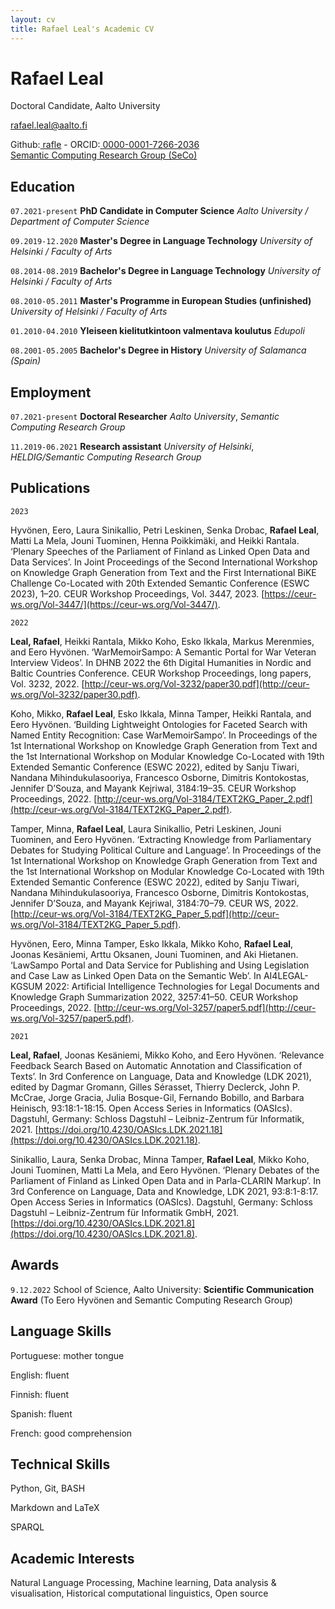 ```yaml
---
layout: cv
title: Rafael Leal's Academic CV
---
```


# Rafael Leal
Doctoral Candidate, Aalto University

<a href="rafael.leal@aalto.fi">rafael.leal@aalto.fi</a>

<div id="webaddress">
  Github:<a href="https://github.com/rafle"><i class="fab fa-github"></i> rafle</a> -
  ORCID:<a href="https://orcid.org/0000-0001-7266-2036"><i class="ai ai-orcid"></i> 0000-0001-7266-2036</a><br/>
  <a href="https://seco.cs.aalto.fi"><i class="fas fa-users"></i> Semantic Computing Research Group (SeCo)</a><br/>
</div>


## Education

`07.2021-present`
**PhD Candidate in Computer Science** *Aalto University / Department of Computer Science*

`09.2019-12.2020`
**Master's Degree in Language Technology** *University of Helsinki / Faculty of Arts*

`08.2014-08.2019`
**Bachelor's Degree in Language Technology**  *University of Helsinki / Faculty of Arts*

`08.2010-05.2011`
**Master's Programme in European Studies (unfinished)** *University of Helsinki / Faculty of Arts*

`01.2010-04.2010`
**Yleiseen kielitutkintoon valmentava koulutus**  *Edupoli*

`08.2001-05.2005`
**Bachelor's Degree in History**  *University of Salamanca (Spain)*


## Employment

`07.2021-present`
**Doctoral Researcher** _Aalto University_, _Semantic Computing Research Group_

`11.2019-06.2021`
**Research assistant** _University of Helsinki_, _HELDIG/Semantic Computing Research Group_


## Publications

`2023`

Hyvönen, Eero, Laura Sinikallio, Petri Leskinen, Senka Drobac, **Rafael Leal**, Matti La Mela, Jouni Tuominen, Henna Poikkimäki, and Heikki Rantala. ‘Plenary Speeches of the Parliament of Finland as Linked Open Data and Data Services’. In Joint Proceedings of the Second International Workshop on Knowledge Graph Generation from Text and the First International BiKE Challenge Co-Located with 20th Extended Semantic Conference (ESWC 2023), 1–20. CEUR Workshop Proceedings, Vol. 3447, 2023. [https://ceur-ws.org/Vol-3447/](https://ceur-ws.org/Vol-3447/).

`2022`

**Leal, Rafael**, Heikki Rantala, Mikko Koho, Esko Ikkala, Markus Merenmies, and Eero Hyvönen. ‘WarMemoirSampo: A Semantic Portal for War Veteran Interview Videos’. In DHNB 2022 the 6th Digital Humanities in Nordic and Baltic Countries Conference. CEUR Workshop Proceedings, long papers, Vol. 3232, 2022. [http://ceur-ws.org/Vol-3232/paper30.pdf](http://ceur-ws.org/Vol-3232/paper30.pdf).

Koho, Mikko, **Rafael Leal**, Esko Ikkala, Minna Tamper, Heikki Rantala, and Eero Hyvönen. ‘Building Lightweight Ontologies for Faceted Search with Named Entity Recognition: Case WarMemoirSampo’. In Proceedings of the 1st International Workshop on Knowledge Graph Generation from Text and the 1st International Workshop on Modular Knowledge Co-Located with 19th Extended Semantic Conference (ESWC 2022), edited by Sanju Tiwari, Nandana Mihindukulasooriya, Francesco Osborne, Dimitris Kontokostas, Jennifer D’Souza, and Mayank Kejriwal, 3184:19–35. CEUR Workshop Proceedings, 2022. [http://ceur-ws.org/Vol-3184/TEXT2KG_Paper_2.pdf](http://ceur-ws.org/Vol-3184/TEXT2KG_Paper_2.pdf).

Tamper, Minna, **Rafael Leal**, Laura Sinikallio, Petri Leskinen, Jouni Tuominen, and Eero Hyvönen. ‘Extracting Knowledge from Parliamentary Debates for Studying Political Culture and Language’. In Proceedings of the 1st International Workshop on Knowledge Graph Generation from Text and the 1st International Workshop on Modular Knowledge Co-Located with 19th Extended Semantic Conference (ESWC 2022), edited by Sanju Tiwari, Nandana Mihindukulasooriya, Francesco Osborne, Dimitris Kontokostas, Jennifer D’Souza, and Mayank Kejriwal, 3184:70–79. CEUR WS, 2022. [http://ceur-ws.org/Vol-3184/TEXT2KG_Paper_5.pdf](http://ceur-ws.org/Vol-3184/TEXT2KG_Paper_5.pdf).

Hyvönen, Eero, Minna Tamper, Esko Ikkala, Mikko Koho, **Rafael Leal**, Joonas Kesäniemi, Arttu Oksanen, Jouni Tuominen, and Aki Hietanen. ‘LawSampo Portal and Data Service for Publishing and Using Legislation and Case Law as Linked Open Data on the Semantic Web’. In AI4LEGAL-KGSUM 2022: Artificial Intelligence Technologies for Legal Documents and Knowledge Graph Summarization 2022, 3257:41–50. CEUR Workshop Proceedings, 2022. [http://ceur-ws.org/Vol-3257/paper5.pdf](http://ceur-ws.org/Vol-3257/paper5.pdf).

`2021`

**Leal, Rafael**, Joonas Kesäniemi, Mikko Koho, and Eero Hyvönen. ‘Relevance Feedback Search Based on Automatic Annotation and Classification of Texts’. In 3rd Conference on Language, Data and Knowledge (LDK 2021), edited by Dagmar Gromann, Gilles Sérasset, Thierry Declerck, John P. McCrae, Jorge Gracia, Julia Bosque-Gil, Fernando Bobillo, and Barbara Heinisch, 93:18:1-18:15. Open Access Series in Informatics (OASIcs). Dagstuhl, Germany: Schloss Dagstuhl – Leibniz-Zentrum für Informatik, 2021. [https://doi.org/10.4230/OASIcs.LDK.2021.18](https://doi.org/10.4230/OASIcs.LDK.2021.18).

Sinikallio, Laura, Senka Drobac, Minna Tamper, **Rafael Leal**, Mikko Koho, Jouni Tuominen, Matti La Mela, and Eero Hyvönen. ‘Plenary Debates of the Parliament of Finland as Linked Open Data and in Parla-CLARIN Markup’. In 3rd Conference on Language, Data and Knowledge, LDK 2021, 93:8:1-8:17. Open Access Series in Informatics (OASIcs). Dagstuhl, Germany: Schloss Dagstuhl – Leibniz-Zentrum für Informatik GmbH, 2021. [https://doi.org/10.4230/OASIcs.LDK.2021.8](https://doi.org/10.4230/OASIcs.LDK.2021.8).

## Awards

`9.12.2022`
School of Science, Aalto University: **Scientific Communication Award** (To Eero Hyvönen and Semantic Computing Research Group)


## Language Skills

Portuguese: mother tongue

English: fluent

Finnish: fluent

Spanish: fluent

French: good comprehension



## Technical Skills

Python, Git, BASH

Markdown and LaTeX

SPARQL


## Academic Interests

Natural Language Processing, Machine learning, Data analysis & visualisation, Historical computational linguistics, Open source
